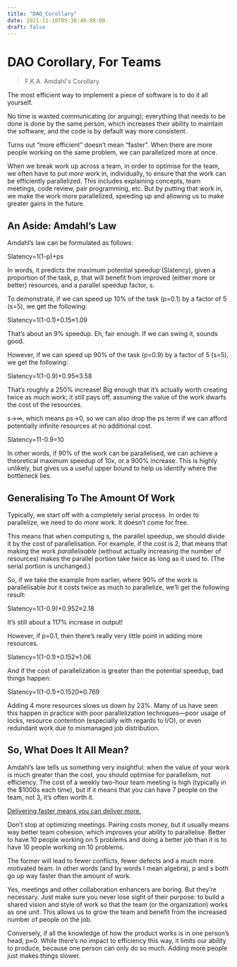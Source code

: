 ```yaml
---
title: "DAO_Corollary"
date: 2021-11-10T09:30:40-08:00
draft: false
---
```


# DAO Corollary, For Teams

> F.K.A. Amdahl's Corollary

The most efficient way to implement a piece of software is to do it all yourself.

No time is wasted communicating (or arguing); everything that needs to be done is done by the same person, which increases their ability to maintain the software; and the code is by default way more consistent.

Turns out “more efficient” doesn’t mean “faster”. When there are more people working on the same problem, we can parallelized more at once.

When we break work up across a team, in order to optimise for the team, we often have to put _more_ work in, individually, to ensure that the work can be efficiently parallelized. This includes explaining concepts, team meetings, code review, pair programming, etc. But by putting that work in, we make the work more parallelized, speeding up and allowing us to make greater gains in the future.

## An Aside: Amdahl’s Law

Amdahl’s law can be formulated as follows:

Slatency\=1(1\-p)+ps

In words, it predicts the maximum potential speedup (Slatency), given a proportion of the task, p, that will benefit from improved (either more or better) resources, and a parallel speedup factor, s.

To demonstrate, if we can speed up 10% of the task (p\=0.1) by a factor of 5 (s\=5), we get the following:

Slatency\=1(1\-0.1)+0.15≈1.09

That’s about an 9% speedup. Eh, fair enough. If we can swing it, sounds good.

However, if we can speed up 90% of the task (p\=0.9) by a factor of 5 (s\=5), we get the following:

Slatency\=1(1\-0.9)+0.95≈3.58

That’s roughly a 250% increase! Big enough that it’s actually worth creating twice as much work; it still pays off, assuming the value of the work dwarfs the cost of the resources.

s→∞, which means ps→0, so we can also drop the ps term if we can afford potentially infinite resources at no additional cost.

Slatency\=11\-0.9\=10

In other words, if 90% of the work can be parallelised, we can achieve a theoretical maximum speedup of 10x, or a 900% increase. This is highly unlikely, but gives us a useful upper bound to help us identify where the bottleneck lies.

## Generalising To The Amount Of Work

Typically, we start off with a completely serial process. In order to parallelize, we need to do _more_ work. It doesn’t come for free.

This means that when computing s, the parallel speedup, we should divide it by the cost of parallelisation. For example, if the cost is 2, that means that making the work _parallelisable_ (without actually increasing the number of resources) makes the parallel portion take twice as long as it used to. (The serial portion is unchanged.)

So, if we take the example from earlier, where 90% of the work is parallelisable _but_ it costs twice as much to parallelize, we’ll get the following result:

Slatency\=1(1\-0.9)+0.952≈2.18

It’s still about a 117% increase in output!

However, if p\=0.1, then there’s really very little point in adding more resources.

Slatency\=1(1\-0.1)+0.152≈1.06

And if the cost of parallelization is greater than the potential speedup, bad things happen:

Slatency\=1(1\-0.1)+0.1520≈0.769

Adding 4 more resources slows us down by 23%. Many of us have seen this happen in practice with poor parallelization techniques—poor usage of locks, resource contention (especially with regards to I/O), or even redundant work due to mismanaged job distribution.

## So, What Does It All Mean?

Amdahl’s law tells us something very insightful: when the value of your work is much greater than the cost, you should optimise for parallelism, not efficiency. The cost of a weekly two-hour team meeting is high (typically in the $1000s each time), but if it means that you can have 7 people on the team, not 3, it’s often worth it.

[Delivering faster means you can deliver more.](https://en.wikipedia.org/wiki/Gustafson's_law)

Don’t stop at optimizing meetings. Pairing costs money, but it usually means way better team cohesion, which improves your ability to parallelise. Better to have 10 people working on 5 problems and doing a better job than it is to have 10 people working on 10 problems.

The former will lead to fewer conflicts, fewer defects and a much more motivated team. In other words (and by words I mean algebra), p and s both go up way faster than the amount of work.

Yes, meetings and other collaboration enhancers are boring. But they’re necessary. Just make sure you never lose sight of their purpose: to build a shared vision and style of work so that the team (or the organization) works as one unit. This allows us to grow the team and benefit from the increased number of people on the job.

Conversely, if all the knowledge of how the product works is in one person’s head, p≈0. While there’s no impact to efficiency this way, it limits our ability to produce, because one person can only do so much. Adding more people just makes things slower.
